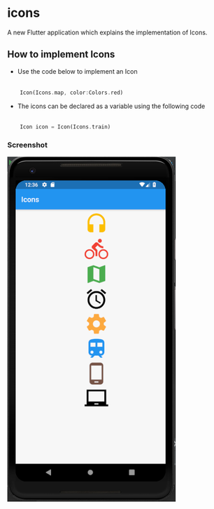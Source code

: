 # icons

A new Flutter application which explains the implementation of Icons.

## How to implement Icons

- Use the code below to implement an Icon 

```dart

    Icon(Icons.map, color:Colors.red)

```

- The icons can be declared as a variable using the following code

```dart

    Icon icon = Icon(Icons.train)

```

### Screenshot

![](./screenshot/screen.png)
